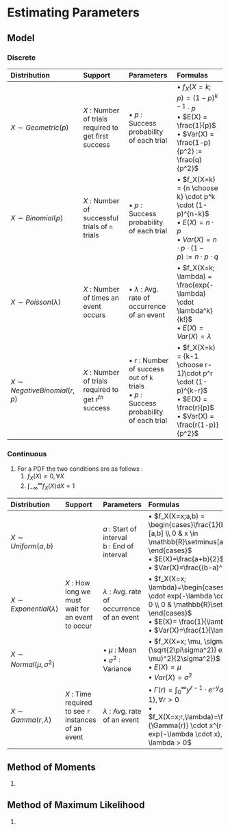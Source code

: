 # Estimating Parameters

## Model

### Discrete 

| Distribution | Support |Parameters | Formulas |
|:-------------|:--------|:----------|:---------|
| $X \sim Geometric(p)$ | $X$ : Number of trials required to get first success | • $p$ : Success probability of each trial | • $f_X(X=k;p) = (1-p)^{k-1} \cdot p$ <br> • $E(X) = \frac{1}{p}$ <br> • $Var(X) = \frac{1-p}{p^2} := \frac{q}{p^2}$|
| $X \sim Binomial(p)$ | $X$ : Number of successful trials of `n` trials | • $p$ : Success probability of each trial | • $f_X(X=k) = {n \choose k} \cdot p^k \cdot (1-p)^{n-k}$<br> • $E(X) = n \cdot p$ <br> • $Var(X) = n \cdot p \cdot (1-p) := n \cdot p \cdot q$ |
| $X \sim Poisson(\lambda)$ | $X$ : Number of times an event occurs | • $\lambda$ : Avg. rate of occurrence of an event | • $f_X(X=k; \lambda) = \frac{exp(- \lambda) \cdot \lambda^k}{k!}$ <br> • $E(X) = Var(X) = \lambda$ |
| $X \sim NegativeBinomial(r,p)$ | $X$ : Number of trials required to get $r^{th}$ success | • $r$ : Number of success out of `k` trials <br> • $p$ : Success probability of each trial | • $f_X(X=k) = {k-1 \choose r-1}\cdot p^r \cdot (1-p)^{k-r}$ <br> • $E(X) = \frac{r}{p}$ <br> • $Var(X) = \frac{r(1-p)}{p^2}$ |

### Continuous

1. For a PDF the two conditions are as follows :
	1. $f_X(X) \geq 0, \forall X$
	2. $\int_{-\infty}^{\infty} f_X(X) dX = 1$

| Distribution | Support |Parameters | Formulas |
|:-------------|:--------|:----------|:---------|
| $X \sim Uniform(a,b)$ | | $a$ : Start of interval <br> b : End of interval | • $f_X(X=x;a,b) = \begin{cases}\frac{1}{b-a} & x \in [a,b] \\ 0 & x \in \mathbb{R}\setminus[a,b] \end{cases}$ <br>  • $E(X)=\frac{a+b}{2}$ <br>  • $Var(X)=\frac{(b-a)^2}{12}$ |
| $X \sim Exponential(\lambda)$ | $X$ : How long we must wait for an event to occur | $\lambda$ : Avg. rate of occurrence of an event | • $f_X(X=x; \lambda)=\begin{cases}\lambda \cdot exp(-\lambda \cdot x) & x \geq 0 \\ 0 & \mathbb{R}\setminus[0,\infty) \end{cases}$ <br> • $E(X)= \frac{1}{\lambda}$ <br> • $Var(X)=\frac{1}{\lambda^2}$|    
| $X \sim Normal(\mu, \sigma^2)$ | | • $\mu$ : Mean <br> • $\sigma^2$ : Variance | • $f_X(X=x; \mu, \sigma^2)=\frac{1}{\sqrt{2\pi\sigma^2}} exp(\frac{-(x-\mu)^2}{2\sigma^2})$ <br> • $E(X) = \mu$ <br> • $Var(X) = \sigma^2$ |
| $X \sim Gamma(r, \lambda)$ | $X$ : Time required to see `r` instances of an event | $\lambda$ : Avg. rate of an event | • $\Gamma(r)=\int_{0}^{\infty} y^{r-1} \cdot e^{-y} dy = r \cdot \Gamma(r-1), \forall r > 0$ <br> • $f_X(X=x;r,\lambda)=\frac{\lambda^r}{\Gamma(r)} \cdot x^{r-1} \cdot exp(-\lambda \cdot x), x > 0, r > 0, \lambda > 0$ |

## Method of Moments
1. 

## Method of Maximum Likelihood
1. 
